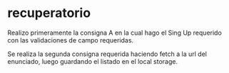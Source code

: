 # recuperatorio

Realizo primeramente la consigna A en la cual hago el Sing Up requerido con las validaciones de campo requeridas.

Se realiza la segunda consigna requerida haciendo fetch a la url del enunciado, luego guardando el listado en el local storage.
